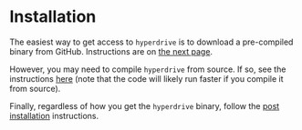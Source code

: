 # Installation

The easiest way to get access to `hyperdrive` is to download a pre-compiled
binary from GitHub. Instructions are on [the next page](pre_compiled.md).

However, you may need to compile `hyperdrive` from source. If so, see the
instructions [here](from_source.md) (note that the code will likely run faster
if you compile it from source).

Finally, regardless of how you get the `hyperdrive` binary, follow the [post
installation](post.md) instructions.
